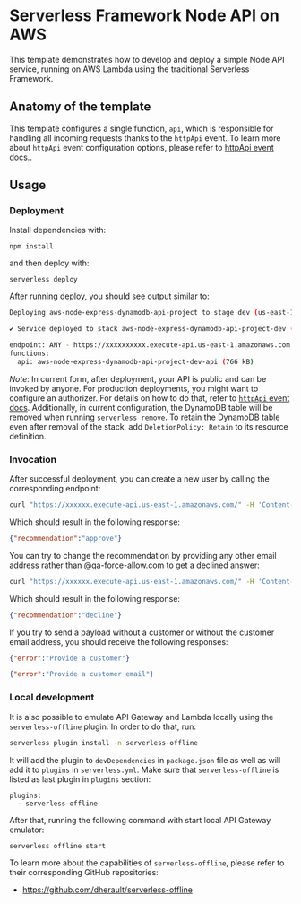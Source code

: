 <!--
title: 'Serverless Framework Node Express API service backed by DynamoDB on AWS'
description: 'This template demonstrates how to develop and deploy a simple Node Express API service backed by DynamoDB running on AWS Lambda using the traditional Serverless Framework.'
layout: Doc
framework: v3
platform: AWS
language: nodeJS
priority: 1
authorLink: 'https://github.com/serverless'
authorName: 'Serverless, inc.'
authorAvatar: 'https://avatars1.githubusercontent.com/u/13742415?s=200&v=4'
-->

# Serverless Framework Node API on AWS

This template demonstrates how to develop and deploy a simple Node API service, running on AWS Lambda using the traditional Serverless Framework.


## Anatomy of the template

This template configures a single function, `api`, which is responsible for handling all incoming requests thanks to the `httpApi` event. To learn more about `httpApi` event configuration options, please refer to [httpApi event docs](https://www.serverless.com/framework/docs/providers/aws/events/http-api/)..

## Usage

### Deployment

Install dependencies with:

```
npm install
```

and then deploy with:

```
serverless deploy
```

After running deploy, you should see output similar to:

```bash
Deploying aws-node-express-dynamodb-api-project to stage dev (us-east-1)

✔ Service deployed to stack aws-node-express-dynamodb-api-project-dev (196s)

endpoint: ANY - https://xxxxxxxxxx.execute-api.us-east-1.amazonaws.com
functions:
  api: aws-node-express-dynamodb-api-project-dev-api (766 kB)
```

_Note_: In current form, after deployment, your API is public and can be invoked by anyone. For production deployments, you might want to configure an authorizer. For details on how to do that, refer to [`httpApi` event docs](https://www.serverless.com/framework/docs/providers/aws/events/http-api/). Additionally, in current configuration, the DynamoDB table will be removed when running `serverless remove`. To retain the DynamoDB table even after removal of the stack, add `DeletionPolicy: Retain` to its resource definition.

### Invocation

After successful deployment, you can create a new user by calling the corresponding endpoint:

```bash
curl "https://xxxxxx.execute-api.us-east-1.amazonaws.com/" -H 'Content-Type: application/json' -d '{"customer":{"first_name":"John","last_name":"Smith","email":"accept@qa-force-allow.com"}}'
```

Which should result in the following response:

```json
{"recommendation":"approve"}
```

You can try to change the recommendation by providing any other email address rather than @qa-force-allow.com to get a declined answer:

```bash
curl "https://xxxxxx.execute-api.us-east-1.amazonaws.com/" -H 'Content-Type: application/json' -d '{"customer":{"first_name":"John","last_name":"Smith","email":"accept@qa-force-reject.com"}}'
```

Which should result in the following response:

```json
{"recommendation":"decline"}
```

If you try to send a payload without a customer or without the customer email address, you should receive the following responses:

```json
{"error":"Provide a customer"}
```
```json
{"error":"Provide a customer email"}
```

### Local development

It is also possible to emulate API Gateway and Lambda locally using the `serverless-offline` plugin. In order to do that, run:

```bash
serverless plugin install -n serverless-offline
```

It will add the plugin to `devDependencies` in `package.json` file as well as will add it to `plugins` in `serverless.yml`. Make sure that `serverless-offline` is listed as last plugin in `plugins` section:

```
plugins:
  - serverless-offline
```

After that, running the following command with start local API Gateway emulator:

```bash
serverless offline start
```

To learn more about the capabilities of `serverless-offline`, please refer to their corresponding GitHub repositories:
- https://github.com/dherault/serverless-offline
